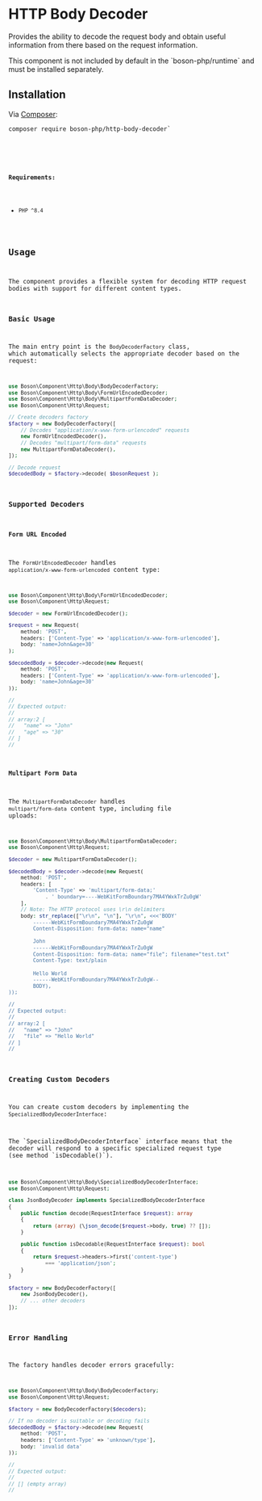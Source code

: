 # HTTP Body Decoder

<show-structure for="chapter" depth="2"/>

Provides the ability to decode the request body and obtain useful information 
from there based on the request information.

<warning>
This component is not included by default in the `boson-php/runtime` 
and must be installed separately.
</warning>


## Installation

<tldr>
    <p>
        Via <a href="https://getcomposer.org/doc/01-basic-usage.md#installing-dependencies">Composer</a>:
    </p>
    <p>
        <code lang="bash">composer require boson-php/http-body-decoder`
    </p>
</tldr>

**Requirements:**

* `PHP ^8.4`


## Usage

The component provides a flexible system for decoding HTTP request bodies with
support for different content types.

### Basic Usage

The main entry point is the `BodyDecoderFactory` class, which automatically 
selects the appropriate decoder based on the request:

```php
use Boson\Component\Http\Body\BodyDecoderFactory;
use Boson\Component\Http\Body\FormUrlEncodedDecoder;
use Boson\Component\Http\Body\MultipartFormDataDecoder;
use Boson\Component\Http\Request;

// Create decoders factory
$factory = new BodyDecoderFactory([
    // Decodes "application/x-www-form-urlencoded" requests
    new FormUrlEncodedDecoder(),
    // Decodes "multipart/form-data" requests
    new MultipartFormDataDecoder(),
]);

// Decode request
$decodedBody = $factory->decode( $bosonRequest );
```

### Supported Decoders

#### Form URL Encoded

The `FormUrlEncodedDecoder` handles `application/x-www-form-urlencoded` 
content type:

```php
use Boson\Component\Http\Body\FormUrlEncodedDecoder;
use Boson\Component\Http\Request;

$decoder = new FormUrlEncodedDecoder();

$request = new Request(
    method: 'POST',
    headers: ['Content-Type' => 'application/x-www-form-urlencoded'],
    body: 'name=John&age=30'
);

$decodedBody = $decoder->decode(new Request(
    method: 'POST',
    headers: ['Content-Type' => 'application/x-www-form-urlencoded'],
    body: 'name=John&age=30'
));

//
// Expected output:
//
// array:2 [
//   "name" => "John"
//   "age" => "30"
// ]
//
```

#### Multipart Form Data

The `MultipartFormDataDecoder` handles `multipart/form-data` content type, 
including file uploads:

```php
use Boson\Component\Http\Body\MultipartFormDataDecoder;
use Boson\Component\Http\Request;

$decoder = new MultipartFormDataDecoder();

$decodedBody = $decoder->decode(new Request(
    method: 'POST',
    headers: [
        'Content-Type' => 'multipart/form-data;' 
            . ' boundary=----WebKitFormBoundary7MA4YWxkTrZu0gW'
    ],
    // Note: The HTTP protocol uses \r\n delimiters
    body: str_replace(["\r\n", "\n"], "\r\n", <<<'BODY'
        ------WebKitFormBoundary7MA4YWxkTrZu0gW
        Content-Disposition: form-data; name="name"
        
        John
        ------WebKitFormBoundary7MA4YWxkTrZu0gW
        Content-Disposition: form-data; name="file"; filename="test.txt"
        Content-Type: text/plain
        
        Hello World
        ------WebKitFormBoundary7MA4YWxkTrZu0gW--
        BODY),
));

// 
// Expected output:
//
// array:2 [
//   "name" => "John"
//   "file" => "Hello World"
// ]
//
```

### Creating Custom Decoders

You can create custom decoders by implementing 
the `SpecializedBodyDecoderInterface`:

<note>
The `SpecializedBodyDecoderInterface` interface means that the 
decoder will respond to a specific specialized request type 
(see method `isDecodable()`).
</note>

```php
use Boson\Component\Http\Body\SpecializedBodyDecoderInterface;
use Boson\Component\Http\Request;

class JsonBodyDecoder implements SpecializedBodyDecoderInterface
{
    public function decode(RequestInterface $request): array
    {
        return (array) (\json_decode($request->body, true) ?? []);
    }

    public function isDecodable(RequestInterface $request): bool
    {
        return $request->headers->first('content-type')
            === 'application/json';
    }
}

$factory = new BodyDecoderFactory([
    new JsonBodyDecoder(),
    // ... other decoders
]);
```

### Error Handling

The factory handles decoder errors gracefully:

```php
use Boson\Component\Http\Body\BodyDecoderFactory;
use Boson\Component\Http\Request;

$factory = new BodyDecoderFactory($decoders);

// If no decoder is suitable or decoding fails
$decodedBody = $factory->decode(new Request(
    method: 'POST',
    headers: ['Content-Type' => 'unknown/type'],
    body: 'invalid data'
));

// 
// Expected output:
//
// [] (empty array)
//
```